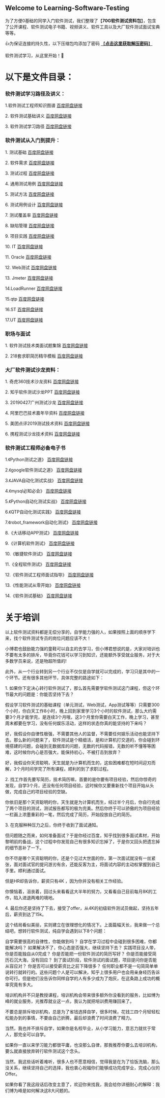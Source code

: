 ## Welcome to Learning-Software-Testing

为了方便0基础的同学入门软件测试，我们整理了【**70G软件测试资料包**】，包含了公开课程、软件测试电子书籍、视频讲义、软件工具以及大厂软件测试面试宝典等等。

:+1:为保证连接的持久性，以下压缩包均添加了密码 <a href="http://kbyx0011.mikecrm.com/qCumvim">【**点击这里获取解压密码**】</a>

软件测试学习，从这里开始！:muscle:

# 以下是文件目录：

### 软件测试学习路径及讲义：
1\.软件测试工程师知识图谱     [百度网盘链接](https://pan.baidu.com/s/1lWRDgagpYj_1G9KIqVkLDg)

2\. 软件测试基础讲义     [百度网盘链接](https://pan.baidu.com/s/1lWRDgagpYj_1G9KIqVkLDg)

3\. 软件测试学习路径     [百度网盘链接](https://pan.baidu.com/s/1lWRDgagpYj_1G9KIqVkLDg)

### 软件测试从入门到提升：
1\. 测试基础     [百度网盘链接](https://pan.baidu.com/s/1lWRDgagpYj_1G9KIqVkLDg)

2\. 软件需求     [百度网盘链接](https://pan.baidu.com/s/1lWRDgagpYj_1G9KIqVkLDg)

3\. 测试过程     [百度网盘链接](https://pan.baidu.com/s/1lWRDgagpYj_1G9KIqVkLDg)

4\. 通用测试用例     [百度网盘链接](https://pan.baidu.com/s/1lWRDgagpYj_1G9KIqVkLDg)

5\. 测试方法     [百度网盘链接](https://pan.baidu.com/s/1lWRDgagpYj_1G9KIqVkLDg)

6\. 测试用例设计     [百度网盘链接](https://pan.baidu.com/s/1lWRDgagpYj_1G9KIqVkLDg)

7\. 测试覆盖率     [百度网盘链接](https://pan.baidu.com/s/1lWRDgagpYj_1G9KIqVkLDg)

8\. 缺陷管理     [百度网盘链接](https://pan.baidu.com/s/1lWRDgagpYj_1G9KIqVkLDg)

9\. 项目实践     [百度网盘链接](https://pan.baidu.com/s/1lWRDgagpYj_1G9KIqVkLDg)

10\. IT     [百度网盘链接](https://pan.baidu.com/s/1lWRDgagpYj_1G9KIqVkLDg)

11\. Oracle     [百度网盘链接](https://pan.baidu.com/s/1lWRDgagpYj_1G9KIqVkLDg)

12\. Web测试     [百度网盘链接](https://pan.baidu.com/s/1lWRDgagpYj_1G9KIqVkLDg)

13\. Jmeter     [百度网盘链接](https://pan.baidu.com/s/1lWRDgagpYj_1G9KIqVkLDg)

14\.LoadRunner     [百度网盘链接](https://pan.baidu.com/s/1lWRDgagpYj_1G9KIqVkLDg)

15\.qtp     [百度网盘链接](https://pan.baidu.com/s/1lWRDgagpYj_1G9KIqVkLDg)

16\.ST     [百度网盘链接](https://pan.baidu.com/s/1lWRDgagpYj_1G9KIqVkLDg)

17\.UT     [百度网盘链接](https://pan.baidu.com/s/1lWRDgagpYj_1G9KIqVkLDg)


### 职场与面试
1\. 软件测试技术类面试题集锦     [百度网盘链接](https://pan.baidu.com/s/1lWRDgagpYj_1G9KIqVkLDg)

2\. 218套求职简历精华模板     [百度网盘链接](https://pan.baidu.com/s/1lWRDgagpYj_1G9KIqVkLDg)

### 大厂软件测试沙龙资料：
1\. 奇虎360技术沙龙资料     [百度网盘链接](https://pan.baidu.com/s/1lWRDgagpYj_1G9KIqVkLDg)

2\. 知乎软件测试沙龙PPT     [百度网盘链接](https://pan.baidu.com/s/1lWRDgagpYj_1G9KIqVkLDg)

3\. 20190427广州测试沙龙     [百度网盘链接](https://pan.baidu.com/s/1lWRDgagpYj_1G9KIqVkLDg)

4\. 阿里巴巴技术嘉年华资料     [百度网盘链接](https://pan.baidu.com/s/1lWRDgagpYj_1G9KIqVkLDg)

5\. 美团点评2019测试技术资料     [百度网盘链接](https://pan.baidu.com/s/1lWRDgagpYj_1G9KIqVkLDg)

6\. 携程测试沙龙技术资料     [百度网盘链接](https://pan.baidu.com/s/1lWRDgagpYj_1G9KIqVkLDg)

### 软件测试工程师必备电子书

1\.《Python测试之道》    [百度网盘链接](https://pan.baidu.com/s/1lWRDgagpYj_1G9KIqVkLDg)

2\.《google软件测试之道》    [百度网盘链接](https://pan.baidu.com/s/1lWRDgagpYj_1G9KIqVkLDg)

3\.《JAVA自动化测试实战》    [百度网盘链接](https://pan.baidu.com/s/1lWRDgagpYj_1G9KIqVkLDg)

4\.《mysql必知必会》    [百度网盘链接](https://pan.baidu.com/s/1lWRDgagpYj_1G9KIqVkLDg)

5\.《Python自动化测试实战》    [百度网盘链接](https://pan.baidu.com/s/1lWRDgagpYj_1G9KIqVkLDg)

6\.《QTP自动化测试实践》    [百度网盘链接](https://pan.baidu.com/s/1lWRDgagpYj_1G9KIqVkLDg)

7\.《robot_framework自动化测试》    [百度网盘链接](https://pan.baidu.com/s/1lWRDgagpYj_1G9KIqVkLDg)

8\.《大话移动APP测试》    [百度网盘链接](https://pan.baidu.com/s/1lWRDgagpYj_1G9KIqVkLDg)

9\.《计算机软件测试》    [百度网盘链接](https://pan.baidu.com/s/1lWRDgagpYj_1G9KIqVkLDg)

10\.《敏捷软件测试》    [百度网盘链接](https://pan.baidu.com/s/1lWRDgagpYj_1G9KIqVkLDg)

11\.《全程软件测试》    [百度网盘链接](https://pan.baidu.com/s/1lWRDgagpYj_1G9KIqVkLDg)

12\.《软件测试工程师面试指导》    [百度网盘链接](https://pan.baidu.com/s/1lWRDgagpYj_1G9KIqVkLDg)

13\.《性能测试从零开始》    [百度网盘链接](https://pan.baidu.com/s/1lWRDgagpYj_1G9KIqVkLDg)

14\.《软件测试基础》    [百度网盘链接](https://pan.baidu.com/s/1lWRDgagpYj_1G9KIqVkLDg)


# 关于培训
以上软件测试资料都是无偿分享的，自学能力强的人，如果按照上面的顺序学下来，找个软件测试专员的岗位问题应该不大！

小博君也鼓励能力强的童鞋可以自主的去学习，但小博君想说的是，大家对培训也不要有太多的排斥，毕竟你花钱可以学习到知识，还能额外享受就业服务，对于大多数学员来说，还是物超所值的!

此外，从一个行业转到另一个行业不仅仅是自学就可以完成的，学习只是其中的一个环节。还有很多其他环节，具体完整的路途如下：

1\. 如果你下定决心转行软件测试了，那么首先需要学软件测试这门课程，但这个环节最大的问题是：你能否坚持下去？

假设学习软件测试的基础课程（单元测试，Web测试，App测试等等）只需要300个小时，你白天工作8小时，晚上回到家里学习3个小时的软件测试，那么大约需要3个月才能学完，是连续3个月哦，这3个月里你需要白天工作，晚上学习，甚至周末都要在学习，没有任何娱乐活动，这样的状态你真的能坚持的下来吗？

好，我假设你自律性极强，不需要其他人的监督，不需要任何娱乐活动也能坚持下去。那么新的问题来了，软件测试是个精细活，是和计算机打交道的，你会碰到环境搭建的问题，会碰到无数据库的问题，无数的代码报错，无数的听不懂等等困难，这时候你内心是否强大，能保持初心，不被打击到放弃？

好，我假设你天资聪明，天生就是为计算机而生的，这些困难都在短时间迎刃而解，3个月时间学完了所有课程，顺利的到了求职过程。

2\. 找工作首先要写简历，技术简历嘛，首要的是你要有项目经验，然后你惊奇的发现，自学3个月，还没有任何项目经验，这时候你又要重新找个项目开始从头做，完成自己的项目经验的空缺。

你依旧是那个天资聪明的你，天生就是为计算机而生，经过半个月后，你自行完成了两个项目的测试，测试报告都写的极为完美。然后你终于可以骄傲的为项目经验一栏画上浓墨重彩的一笔，然后完成了简历，开始投放自己的简历。

3\. 在克服种种压力之后，你终于收到了面试通知。

但问题随之而来，如何准备面试？于是你经过百度，知乎找到很多面试素材，开始黎明前的备战，这个过程中你发现自己有很多知识忘掉了，于是你又回头把遗忘掉的细节恶补了一下。

你不尽是哪个天资聪明的你，还是个见过大世面的你，第一次面试就没有一丝紧张，面对面试官的提问游刃有余，还能反客为主，将面试内容的主动权掌握到自己手里。顺利通过面试。

但是HR却告诉你，薪资只有4K ，因为你并没有相关工作经验。

你懊恼着，沮丧着，回过头来看看这大半年的努力，又看看自己目前每月8K的工作，陷入进退两难的境地。

4\. 最后你还是坚持了下去，接受了offer，从4K的初级软件测试员做起，坚持五年后，薪资到达了15k。

这个结局看似美丽，实则建立在很理想化的情况下。上面篇幅天长，我来做一个总结吧，想转行软件测试，纯自学会遇到以下8个问题：

自学需要很高的自律性，你能做到吗？
自学在学习过程中会碰到很多困难，你都能解决吗？
如果解决不了，你心态是否强大，继续坚持下去？
实践项目没人带，你是否能独自从0完成？
你是否能把一份软件测试的简历写好？
你是否能接受简历石沉大海，没有回应？
到了面试阶段，软件测试的面试题，项目提问你是否能从容应对？
你是否可以接受薪资比之前下降很多？
任何职业都不是一句简简单单说转行就转行的。这些问题个人是可以解决，知乎上很多用户也会用亲身经历告诉你可行。但是他们没告诉你同样自学的人有多少成为了炮灰，在这条路上成功的概率究竟有多大。

培训机构并不只是教授课程，培训机构会带来很多额外你没看到的服务，比如博为峰的就业服务，光推荐就业这一点，我认为就把培训费用赚回来了。

不要总是排斥培训机构，总是为了省钱选择自学，很多时候，花钱三四个月轻轻松松能办到的事情，不要由自己折腾，最后却浪费了时间浪费了精力。

当然，我也并不排斥自学，如果你是名校毕业，从小学习能力，意志力就优于常人，那完全可以自学。

如果你一直以来学习能力都很平庸，也没那么自律，那我推荐你要么去培训机构，要么就直接放弃转行软件测试这个念头。

当然，我这些话听着难听，很多人也不愿意相信，觉得我是在为了恰饭洗脑，那么没关系，继续坚持自己的选择，我也衷心祝福你们能够成功完成学业，完成心仪的Offer。

如果你看了我这段话后改变主意了，欢迎你来找我，我会给你详细耐心的解释：我们博为峰是如何解决这8大问题的。

